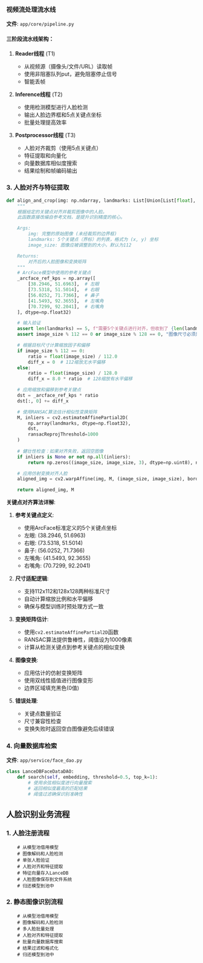 ### 视频流处理流水线

**文件**: `app/core/pipeline.py`

#### 三阶段流水线架构：

1. **Reader线程** (T1)
   - 从视频源（摄像头/文件/URL）读取帧
   - 使用非阻塞队列put，避免阻塞停止信号
   - 智能丢帧

2. **Inference线程** (T2)
   - 使用检测模型进行人脸检测
   - 输出人脸边界框和5点关键点坐标
   - 批量处理提高效率

3. **Postprocessor线程** (T3)
   - 人脸对齐裁剪（使用5点关键点）
   - 特征提取和向量化
   - 向量数据库相似度搜索
   - 结果绘制和帧编码输出

### 3. 人脸对齐与特征提取

```python
def align_and_crop(img: np.ndarray, landmarks: List[Union[List[float], np.ndarray]], image_size: int = 112) -> Tuple[np.ndarray, np.ndarray]:
    """
    根据给定的关键点对齐并裁剪图像中的人脸。
    此函数直接改编自参考文档，是提升识别精度的核心。

    Args:
        img: 完整的原始图像 (未经裁剪的边界框)
        landmarks: 5个关键点（界标）的列表，格式为 (x, y) 坐标
        image_size: 图像应被调整到的大小，默认为112

    Returns:
        对齐后的人脸图像和变换矩阵
    """
    # ArcFace模型中使用的参考关键点
    _arcface_ref_kps = np.array([
        [38.2946, 51.6963],  # 左眼
        [73.5318, 51.5014],  # 右眼
        [56.0252, 71.7366],  # 鼻子
        [41.5493, 92.3655],  # 左嘴角
        [70.7299, 92.2041],  # 右嘴角
    ], dtype=np.float32)

    # 输入验证
    assert len(landmarks) == 5, f"需要5个关键点进行对齐，但收到了 {len(landmarks)} 个。"
    assert image_size % 112 == 0 or image_size % 128 == 0, "图像尺寸必须是112或128的倍数。"

    # 根据目标尺寸计算缩放因子和偏移
    if image_size % 112 == 0:
        ratio = float(image_size) / 112.0
        diff_x = 0  # 112缩放无水平偏移
    else:
        ratio = float(image_size) / 128.0
        diff_x = 8.0 * ratio  # 128缩放有水平偏移

    # 应用缩放和偏移到参考关键点
    dst = _arcface_ref_kps * ratio
    dst[:, 0] += diff_x

    # 使用RANSAC算法估计相似性变换矩阵
    M, inliers = cv2.estimateAffinePartial2D(
        np.array(landmarks, dtype=np.float32), 
        dst, 
        ransacReprojThreshold=1000
    )
    
    # 健壮性检查：如果对齐失败，返回空图像
    if inliers is None or not np.all(inliers):
        return np.zeros((image_size, image_size, 3), dtype=np.uint8), np.zeros((2, 3), dtype=np.float32)

    # 应用仿射变换对齐人脸
    aligned_img = cv2.warpAffine(img, M, (image_size, image_size), borderValue=0.0)

    return aligned_img, M
```

**关键点对齐算法详解**:

1. **参考关键点定义**:
   - 使用ArcFace标准定义的5个关键点坐标
   - 左眼: (38.2946, 51.6963)
   - 右眼: (73.5318, 51.5014) 
   - 鼻子: (56.0252, 71.7366)
   - 左嘴角: (41.5493, 92.3655)
   - 右嘴角: (70.7299, 92.2041)

2. **尺寸适配逻辑**:
   - 支持112x112和128x128两种标准尺寸
   - 自动计算缩放比例和水平偏移
   - 确保与模型训练时预处理方式一致

3. **变换矩阵估计**:
   - 使用`cv2.estimateAffinePartial2D`函数
   - RANSAC算法提供鲁棒性，阈值设为1000像素
   - 计算从检测关键点到参考关键点的相似变换

4. **图像变换**:
   - 应用估计的仿射变换矩阵
   - 使用双线性插值进行图像变形
   - 边界区域填充黑色(0值)

5. **错误处理**:
   - 关键点数量验证
   - 尺寸兼容性检查  
   - 变换失败时返回空白图像避免后续错误

### 4. 向量数据库检索

**文件**: `app/service/face_dao.py`

```python
class LanceDBFaceDataDAO:
    def search(self, embedding, threshold=0.5, top_k=1):
        # 使用余弦相似度进行向量搜索
        # 返回相似度最高的匹配结果
        # 阈值过滤确保识别准确性
```

## 人脸识别业务流程

### 1. 人脸注册流程

```
    # 从模型池借用模型
    # 图像解码和人脸检测
    # 单张人脸验证
    # 人脸对齐和特征提取
    # 特征向量存入LanceDB
    # 人脸图像保存到文件系统
    # 归还模型到池中
```

### 2. 静态图像识别流程

```
    # 从模型池借用模型
    # 图像解码和人脸检测
    # 多人脸批量处理
    # 人脸对齐和特征提取
    # 批量向量数据库搜索
    # 结果过滤和格式化
    # 归还模型到池中
```